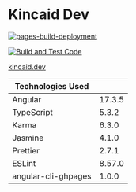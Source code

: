<h1>Kincaid Dev</h1>

[![pages-build-deployment](https://github.com/mdkincaid/kincaid-site/actions/workflows/pages/pages-build-deployment/badge.svg)](https://github.com/mdkincaid/kincaid-site/actions/workflows/pages/pages-build-deployment)

[![Build and Test Code](https://github.com/mdkincaid/kincaid-site/actions/workflows/main.yml/badge.svg)](https://github.com/mdkincaid/kincaid-site/actions/workflows/main.yml)

<a href="https://www.kincaid.dev">kincaid.dev</a>

| Technologies Used   |        |
| ------------------- | ------ |
| Angular             | 17.3.5 |
| TypeScript          | 5.3.2  |
| Karma               | 6.3.0  |
| Jasmine             | 4.1.0  |
| Prettier            | 2.7.1  |
| ESLint              | 8.57.0 |
| angular-cli-ghpages | 1.0.0  |
